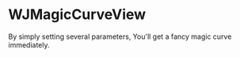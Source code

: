 # WJMagicCurveView
By simply setting several parameters, You'll get a fancy magic curve immediately.
